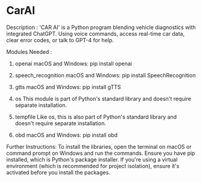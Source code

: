 # CarAI

Description :
'CAR AI' is a Python program blending vehicle diagnostics with integrated ChatGPT. Using voice commands, access real-time car data, clear error codes, or talk to GPT-4 for help.

Modules Needed :

1) openai
macOS and Windows:
pip install openai

2) speech_recognition
macOS and Windows:
pip install SpeechRecognition

4) gtts
macOS and Windows:
pip install gTTS

5) os
This module is part of Python's standard library and doesn't require separate installation.

6) tempfile
Like os, this is also part of Python's standard library and doesn't require separate installation.

7) obd
macOS and Windows:
pip install obd

Further Instructions:
To install the libraries, open the terminal on macOS or command prompt on Windows and run the commands. Ensure you have pip installed, which is Python's package installer. If you're using a virtual environment (which is recommended for project isolation), ensure it's activated before you install the packages.
